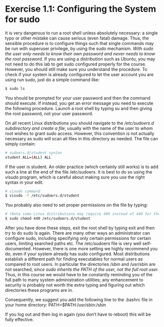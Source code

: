 
# Exercise 1.1: Configuring the System for sudo

It is very dangerous to run a root shell unless absolutely necessary: a single typo or other mistake can cause serious (even fatal) damage.
Thus, the sensible procedure is to configure things such that single commands may be run with superuser privilege, by using
the sudo mechanism. *With sudo the user only needs to know their own password and never needs to know the root password.*
If you are using a distribution such as Ubuntu, you may not need to do this lab to get sudo configured properly for the course.
However, you should still make sure you understand the procedure.
To check if your system is already configured to let the user account you are using run sudo, just do a simple command like:

```bash
$ sudo ls
```

You should be prompted for your user password and then the command should execute. If instead, you get an error message
you need to execute the following procedure.
Launch a root shell by typing su and then giving the root password, not your user password.

On all recent Linux distributions you should navigate to the */etc/sudoers.d subdirectory and create a file*, usually with the
name of the user to whom root wishes to grant sudo access. However, this convention is not actually necessary as sudo will
scan all files in this directory as needed. The file can simply contain:
```bash
# sudoers.d/student syntax
student ALL=(ALL) ALL
```
if the user is student.
An older practice (which certainly still works) is to add such a line at the end of the file /etc/sudoers. It is best to do so using
the *visudo* program, which is careful about making sure you use the right syntax in your edit.

```bash
# visudo command
$ visudo -f /etc/sudoers.d/student
```

You probably also need to set proper permissions on the file by typing:

```bash
# (Note some Linux distributions may require 400 instead of 440 for the permissions.)
$ sudo chmod 440 /etc/sudoers.d/student
```

After you have done these steps, exit the root shell by typing exit and then try to do sudo ls again.
There are many other ways an administrator can configure sudo, including specifying only certain permissions for certain
users, limiting searched paths etc. The /etc/sudoers file is very well self-documented.
However, there is one more setting we highly recommend you do, even if your system already has sudo configured. Most
distributions establish a different path for finding executables for normal users as compared to root users. In particular the
directories /sbin and /usr/sbin are not searched, *since sudo inherits the PATH of the user, not the full root user.*
Thus, in this course we would have to be constantly reminding you of the full path to many system administration utilities;
any enhancement to security is probably not worth the extra typing and figuring out which directories these programs are in.

Consequently, we suggest you add the following line to the .bashrc file in your home directory:
PATH=$PATH:/usr/sbin:/sbin

If you log out and then log in again (you don’t have to reboot) this will be fully effective.